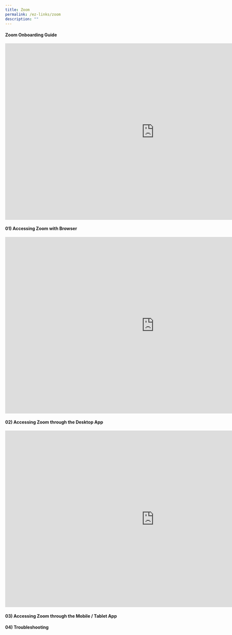 ```yaml
---
title: Zoom
permalink: /ez-links/zoom
description: ""
---
```

#### Zoom Onboarding Guide

<iframe src="https://docs.google.com/presentation/d/e/2PACX-1vRPRRILgfMRdU1c60q5DtSpVYZE_NfaBZNYFx64tDnQnipDxgkjyFb5nMIQTVU-aMFzHv3rOPC9V--U/embed?start=true&amp;loop=true&amp;delayms=10000" frameborder="0" width="960" height="569" allowfullscreen="true"></iframe>

#### 01) Accessing Zoom with Browser

<iframe src="https://docs.google.com/presentation/d/e/2PACX-1vSQtsn7VAwTHAFdcJXL1bS39gHRlWCf79b9Dx6058R36mQV0AXRdaHh5EfbauKnlTLOP5cnhsW65SW1/embed?start=true&amp;loop=true&amp;delayms=10000" frameborder="0" width="960" height="569" allowfullscreen="true"></iframe>

#### 02) Accessing Zoom through the Desktop App

<iframe allowfullscreen="true" height="569" width="960" frameborder="0" src="https://docs.google.com/presentation/d/e/2PACX-1vS3buGwjB7f_8vfXwgfenE4BM0pmVSXiJymmcj6BiUAGF4TIJrGuXFvc1tBFp9Qc-9unOlj4iz_eore/embed?start=true&amp;loop=true&amp;delayms=10000"></iframe>

#### 03) Accessing Zoom through the Mobile / Tablet App

#### 04) Troubleshooting